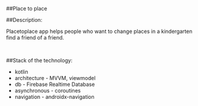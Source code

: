 ##Place to place

##Description:
<p>  
  Placetoplace app helps people who want to change places in a kindergarten find a friend of a friend.
</p>
</br>

##Stack of the technology:

- kotlin
- architecture - MVVM, viewmodel
- db - Firebase Realtime Database
- asynchronous - coroutines
- navigation - androidx-navigation